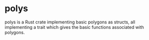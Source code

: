 # polys
polys is a Rust crate implementing basic polygons as structs, all implementing a trait which gives the basic functions associated with polygons.
